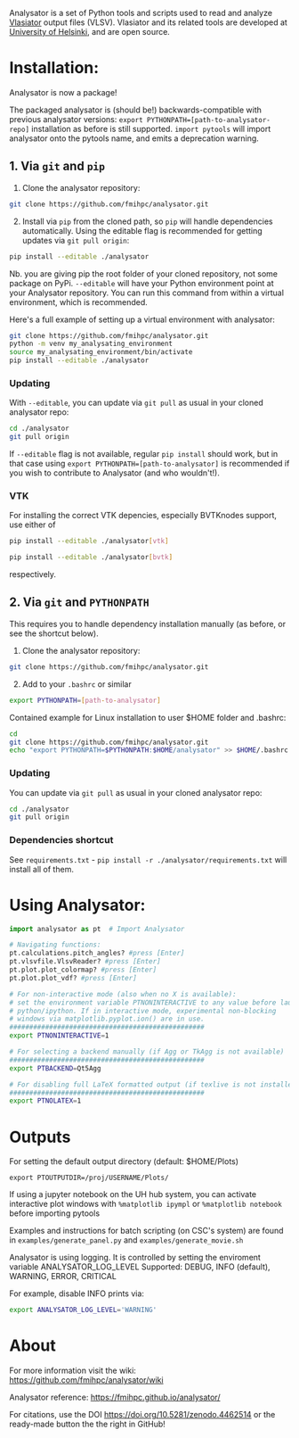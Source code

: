 Analysator is a set of Python tools and scripts used to read and analyze [Vlasiator](https://github.com/fmihpc/vlasiator) output files (VLSV). Vlasiator and its related tools are developed at [University of Helsinki](https://www.helsinki.fi/en/researchgroups/vlasiator), and are open source.

# Installation:

Analysator is now a package!

The packaged analysator is (should be!) backwards-compatible with previous analysator versions: `export PYTHONPATH=[path-to-analysator-repo]` installation as before is still supported. `import pytools` will import analysator onto the pytools name, and emits a deprecation warning.


## 1. Via `git` and `pip`

1. Clone the analysator repository:
```bash
git clone https://github.com/fmihpc/analysator.git
```

2. Install via `pip` from the cloned path, so `pip` will handle dependencies automatically. Using the editable flag is recommended for getting updates via `git pull origin`:

```bash
pip install --editable ./analysator
```
Nb. you are giving pip the root folder of your cloned repository, not some package on PyPi. `--editable` will have your Python environment point at your Analysator repository. You can run this command from within a virtual environment, which is recommended.

Here's a full example of setting up a virtual environment with analysator:
```bash
git clone https://github.com/fmihpc/analysator.git
python -m venv my_analysating_environment
source my_analysating_environment/bin/activate
pip install --editable ./analysator
```

### Updating

With `--editable`, you can update via `git pull` as usual in your cloned analysator repo:
```bash
cd ./analysator
git pull origin
``` 
If `--editable` flag is not available, regular `pip install` should work, but in that case using `export PYTHONPATH=[path-to-analysator]` is recommended if you wish to contribute to Analysator (and who wouldn't!).

### VTK

For installing the correct VTK depencies, especially BVTKnodes support, use either of
```bash
pip install --editable ./analysator[vtk]
```
```bash
pip install --editable ./analysator[bvtk]
```
respectively.

## 2. Via `git` and `PYTHONPATH`

This requires you to handle dependency installation manually (as before, or see the shortcut below).

1. Clone the analysator repository:
```bash
git clone https://github.com/fmihpc/analysator.git
```

2. Add to your `.bashrc` or similar
```bash
export PYTHONPATH=[path-to-analysator]
```

Contained example for Linux installation to user $HOME folder and .bashrc:
```bash
cd
git clone https://github.com/fmihpc/analysator.git
echo "export PYTHONPATH=$PYTHONPATH:$HOME/analysator" >> $HOME/.bashrc
```

### Updating
You can update via `git pull` as usual in your cloned analysator repo:
```bash
cd ./analysator
git pull origin
``` 

### Dependencies shortcut
See `requirements.txt` - `pip install -r ./analysator/requirements.txt` will install all of them.



# Using Analysator:
```python
import analysator as pt  # Import Analysator

# Navigating functions:
pt.calculations.pitch_angles? #press [Enter]
pt.vlsvfile.VlsvReader? #press [Enter]
pt.plot.plot_colormap? #press [Enter]
pt.plot.plot_vdf? #press [Enter]
```

```bash
# For non-interactive mode (also when no X is available):
# set the environment variable PTNONINTERACTIVE to any value before launching
# python/ipython. If in interactive mode, experimental non-blocking
# windows via matplotlib.pyplot.ion() are in use.
#################################################
export PTNONINTERACTIVE=1

# For selecting a backend manually (if Agg or TkAgg is not available)
#################################################
export PTBACKEND=Qt5Agg

# For disabling full LaTeX formatted output (if texlive is not installed)
#################################################
export PTNOLATEX=1
```

# Outputs

For setting the default output directory (default: $HOME/Plots)
```
export PTOUTPUTDIR=/proj/USERNAME/Plots/
```
If using a jupyter notebook on the UH hub system, you can activate interactive plot windows with `%matplotlib ipympl` or `%matplotlib notebook` before importing pytools

Examples and instructions for batch scripting (on CSC's system) are found in
`examples/generate_panel.py` and `examples/generate_movie.sh`

Analysator is using logging. It is controlled by setting the enviroment variable ANALYSATOR_LOG_LEVEL
Supported: DEBUG, INFO (default), WARNING, ERROR, CRITICAL

For example, disable INFO prints via:
```bash
export ANALYSATOR_LOG_LEVEL='WARNING'
```

# About

For more information visit the wiki: https://github.com/fmihpc/analysator/wiki

Analysator reference: https://fmihpc.github.io/analysator/

For citations, use the DOI https://doi.org/10.5281/zenodo.4462514 or the ready-made button the the right in GitHub!
